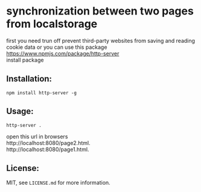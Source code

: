 # synchronization between two pages from localstorage

first you need trun off prevent third-party websites from saving and reading cookie data or you can use this package</br> https://www.npmjs.com/package/http-server</br>
install package</br>

## Installation:
```
npm install http-server -g
```

## Usage:
```
http-server .
```

open this url in browsers</br>
http://localhost:8080/page2.html.</br>
http://localhost:8080/page1.html.</br>

## License:

MIT, see `LICENSE.md` for more information.
